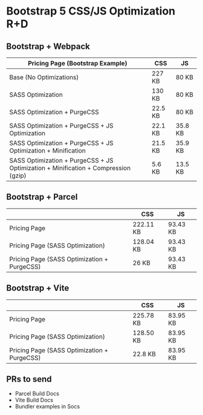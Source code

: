 # Bootstrap 5 CSS/JS Optimization R+D

## Bootstrap + Webpack

| Pricing Page (Bootstrap Example)                                                   | CSS     | JS      |
|------------------------------------------------------------------------------------|---------|---------|
| Base (No Optimizations)                                                            | 227 KB  | 80 KB   |
| SASS Optimization                                                                  | 130 KB  | 80 KB   |
| SASS Optimization + PurgeCSS                                                       | 22.5 KB | 80 KB   |
| SASS Optimization + PurgeCSS + JS Optimization                                     | 22.1 KB | 35.8 KB |
| SASS Optimization + PurgeCSS + JS Optimization + Minification                      | 21.5 KB | 35.9 KB |
| SASS Optimization + PurgeCSS + JS Optimization + Minification + Compression (gzip) | 5.6 KB  | 13.5 KB |

## Bootstrap + Parcel

|                                             | CSS       | JS       |
|---------------------------------------------|-----------|----------|
| Pricing Page                                | 222.11 KB | 93.43 KB |
| Pricing Page (SASS Optimization)            | 128.04 KB | 93.43 KB |
| Pricing Page (SASS Optimization + PurgeCSS) | 26 KB     | 93.43 KB |

## Bootstrap + Vite

|                                             | CSS       | JS       |
|---------------------------------------------|-----------|----------|
| Pricing Page                                | 225.78 KB | 83.95 KB |
| Pricing Page (SASS Optimization)            | 128.50 KB | 83.95 KB |
| Pricing Page (SASS Optimization + PurgeCSS) | 22.8 KB   | 83.95 KB |

## PRs to send

- Parcel Build Docs
- Vite Build Docs
- Bundler examples in Socs